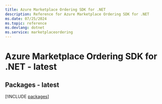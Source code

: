 ```yaml
---
title: Azure Marketplace Ordering SDK for .NET
description: Reference for Azure Marketplace Ordering SDK for .NET
ms.date: 07/25/2024
ms.topic: reference
ms.devlang: dotnet
ms.service: marketplaceordering
---
```

# Azure Marketplace Ordering SDK for .NET - latest
## Packages - latest
[!INCLUDE [packages](marketplace-ordering-index.md)]